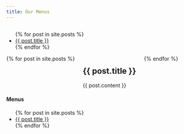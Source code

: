 ```yaml
---
title: Our Menus
---
```


<div class="row">

  <div class="columns small-12 show-for-small-only">
    <ul class="menu">
      {% for post in site.posts %}
        <li>
          <a href="#{{ post.hash }}" class="a--menu">{{ post.title }}</a>
        </li>
      {% endfor %}
    </ul>
    <hr class="hr--small">
  </div>

  <div class="columns small-12 medium-9 large-10">
    {% for post in site.posts %}
      <div id="{{ post.hash }}">
        <h2>{{ post.title }}</h2>
        {{ post.content }}
      </div>
    {% endfor %}
  </div>

  <div class="columns medium-3 large-2 right show-for-medium" data-sticky-container>
    <div class="sticky" data-sticky data-top-anchor="lunch:top" data-btm-anchor="desserts:bottom">
      <h4>Menus</h4>
        <ul class="menu vertical">
          {% for post in site.posts %}
            <li>
              <a href="#{{ post.hash }}" class="a--menu">{{ post.title }}</a>
            </li>
          {% endfor %}
        </ul>
    </div>
  </div>
</div>



